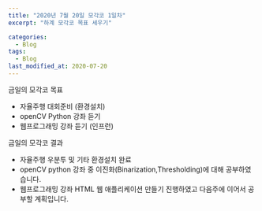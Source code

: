 ```yaml
---
title: "2020년 7월 20일 모각코 1일차"
excerpt: "하계 모각코 목표 세우기"

categories:
  - Blog
tags:
  - Blog
last_modified_at: 2020-07-20
---
```

  
금일의 모각코 목표    

- 자율주행 대회준비 (환경설치)     
- openCV Python 강좌 듣기    
- 웹프로그래밍 강좌 듣기 (인프런)    

금일의 모각코 결과  
- 자율주행 우분투 및 기타 환경설치 완료  
- openCV python 강좌 중 이진화(Binarization,Thresholding)에 대해 공부하였습니다.  
- 웹프로그래밍 강좌 HTML 웹 애플리케이션 만들기 진행하였고 다음주에 이어서 공부할 계획입니다.  
